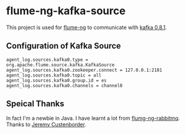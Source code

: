 flume-ng-kafka-source
================

This project is used for [flume-ng](https://github.com/apache/flume) to communicate with [kafka 0.8.1](http://kafka.apache.org/).

Configuration of Kafka Source
----------

    agent_log.sources.kafka0.type = org.apache.flume.source.kafka.KafkaSource
    agent_log.sources.kafka0.zookeeper.connect = 127.0.0.1:2181
    agent_log.sources.kafka0.topic = all
    agent_log.sources.kafka0.group.id = es
    agent_log.sources.kafka0.channels = channel0

Speical Thanks
---------

In fact I'm a newbie in Java. I have learnt a lot from [flumg-ng-rabbitmq](https://github.com/jcustenborder/flume-ng-rabbitmq). Thanks to [Jeremy Custenborder](https://github.com/jcustenborder).

